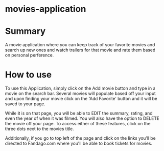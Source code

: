 # movies-application

# Summary
A movie application where you can keep track of your favorite movies and search up new ones and watch trailers for that movie and rate them based on personal perference. 

# How to use
To use this Application, simply click on the Add movie button and type in a movie on the search bar. Several movies will populate based off your input and upon finding your movie click on the 'Add Favorite' button and it will be saved to your page. 

While it is on that page, you will be able to EDIT the summary, rating, and even the year of when it was filmed. You will also have the option to DELETE the movie off your page. To access either of these features, click on the three dots next to the movies title.

Additionally, if you go to top left of the page and click on the links you'll be directed to Fandago.com where you'll be able to book tickets for movies. 

